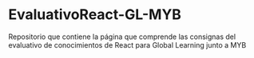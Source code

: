 # EvaluativoReact-GL-MYB
Repositorio que contiene la página que comprende las consignas del evaluativo de conocimientos de React para Global Learning junto a MYB
